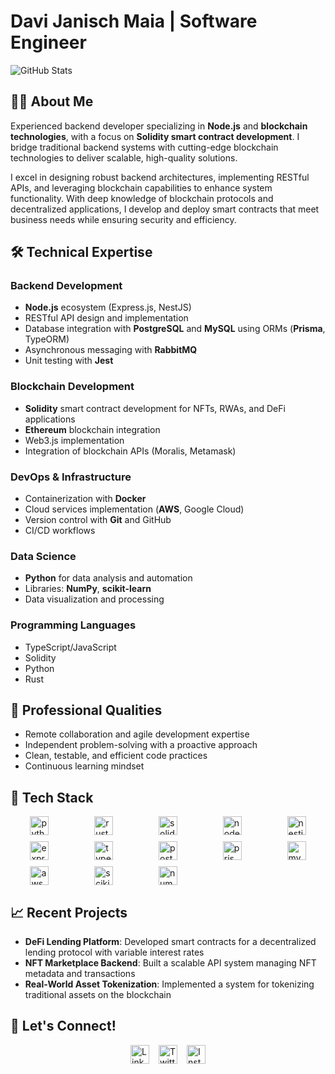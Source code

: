 # Davi Janisch Maia | Software Engineer

![GitHub Stats](https://github-readme-stats.vercel.app/api?username=davi12345452&theme=dark&show_icons=true)

## 👨‍💻 About Me

Experienced backend developer specializing in **Node.js** and **blockchain technologies**, with a focus on **Solidity smart contract development**. I bridge traditional backend systems with cutting-edge blockchain technologies to deliver scalable, high-quality solutions.

I excel in designing robust backend architectures, implementing RESTful APIs, and leveraging blockchain capabilities to enhance system functionality. With deep knowledge of blockchain protocols and decentralized applications, I develop and deploy smart contracts that meet business needs while ensuring security and efficiency.

## 🛠️ Technical Expertise

### Backend Development
- **Node.js** ecosystem (Express.js, NestJS)
- RESTful API design and implementation
- Database integration with **PostgreSQL** and **MySQL** using ORMs (**Prisma**, TypeORM)
- Asynchronous messaging with **RabbitMQ**
- Unit testing with **Jest**

### Blockchain Development
- **Solidity** smart contract development for NFTs, RWAs, and DeFi applications
- **Ethereum** blockchain integration
- Web3.js implementation
- Integration of blockchain APIs (Moralis, Metamask)

### DevOps & Infrastructure
- Containerization with **Docker**
- Cloud services implementation (**AWS**, Google Cloud)
- Version control with **Git** and GitHub
- CI/CD workflows

### Data Science
- **Python** for data analysis and automation
- Libraries: **NumPy**, **scikit-learn**
- Data visualization and processing

### Programming Languages
- TypeScript/JavaScript
- Solidity
- Python
- Rust

## 💼 Professional Qualities

- Remote collaboration and agile development expertise
- Independent problem-solving with a proactive approach
- Clean, testable, and efficient code practices
- Continuous learning mindset

## 🚀 Tech Stack

<div style="display: grid; grid-template-columns: repeat(auto-fit, minmax(80px, 1fr)); gap: 10px; justify-items: center;">
  <img height="30" alt="python" src="https://img.shields.io/badge/-Python-3776AB?style=flat&logo=python&logoColor=white" />
  <img height="30" alt="rust" src="https://img.shields.io/badge/-Rust-000000?style=flat&logo=rust&logoColor=white" />
  <img height="30" alt="solidity" src="https://img.shields.io/badge/-Solidity-363636?style=flat&logo=solidity&logoColor=white" />
  <img height="30" alt="nodejs" src="https://img.shields.io/badge/-Node.js-43853D?style=flat&logo=node.js&logoColor=white" />  
  <img height="30" alt="nestjs" src="https://img.shields.io/badge/-NestJs-E0234E?style=flat&logo=nestjs&logoColor=white" />
  <img height="30" alt="express" src="https://img.shields.io/badge/-Express-000000?style=flat&logo=express&logoColor=white" />
  <img height="30" alt="typescript" src="https://img.shields.io/badge/-Typescript-3178C6?style=flat&logo=typescript&logoColor=white" />
  <img height="30" alt="postgresql" src="https://img.shields.io/badge/-PostgreSQL-4169E1?style=flat&logo=postgresql&logoColor=white" />
  <img height="30" alt="prisma" src="https://img.shields.io/badge/-Prisma-2D3748?style=flat&logo=prisma&logoColor=white" />
  <img height="30" alt="mysql" src="https://img.shields.io/badge/-MySQL-4479A1?style=flat&logo=mysql&logoColor=white" />
  <img height="30" alt="aws" src="https://img.shields.io/badge/-AWS-232F3E?style=flat&logo=amazon-aws&logoColor=white" />
  <img height="30" alt="scikit-learn" src="https://img.shields.io/badge/-scikit--learn-F7931E?style=flat&logo=scikit-learn&logoColor=white" />
  <img height="30" alt="numpy" src="https://img.shields.io/badge/-NumPy-013243?style=flat&logo=numpy&logoColor=white" />  
</div>

## 📈 Recent Projects

- **DeFi Lending Platform**: Developed smart contracts for a decentralized lending protocol with variable interest rates
- **NFT Marketplace Backend**: Built a scalable API system managing NFT metadata and transactions
- **Real-World Asset Tokenization**: Implemented a system for tokenizing traditional assets on the blockchain

## 🔗 Let's Connect!

<div style="display: flex; gap: 15px; justify-content: center;">
  <a href="https://www.linkedin.com/in/davi-janisch-maia-a67275209/" target="_blank" rel="noopener noreferrer">
    <img height="30" alt="LinkedIn" src="https://img.shields.io/badge/-LinkedIn-0077B5?style=flat&logo=linkedin&logoColor=white" />
  </a>
  <a href="https://x.com/wg452" target="_blank" rel="noopener noreferrer">
    <img height="30" alt="Twitter" src="https://img.shields.io/badge/-Twitter-1DA1F2?style=flat&logo=twitter&logoColor=white" />
  </a>
  <a href="https://www.instagram.com/davi_maia123/" target="_blank" rel="noopener noreferrer">
    <img height="30" alt="Instagram" src="https://img.shields.io/badge/-Instagram-E4405F?style=flat&logo=instagram&logoColor=white" />
  </a>
</div>
